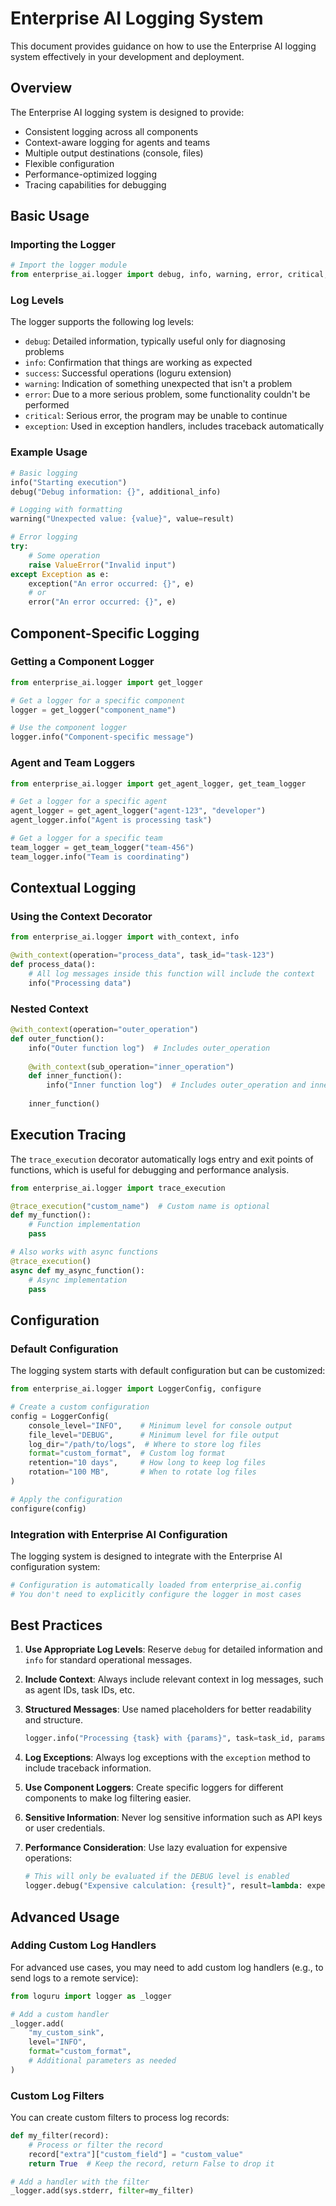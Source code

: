 # Enterprise AI Logging System

This document provides guidance on how to use the Enterprise AI logging system effectively in your development and deployment.

## Overview

The Enterprise AI logging system is designed to provide:

- Consistent logging across all components
- Context-aware logging for agents and teams
- Multiple output destinations (console, files)
- Flexible configuration
- Performance-optimized logging
- Tracing capabilities for debugging

## Basic Usage

### Importing the Logger

```python
# Import the logger module
from enterprise_ai.logger import debug, info, warning, error, critical, exception
```

### Log Levels

The logger supports the following log levels:

- `debug`: Detailed information, typically useful only for diagnosing problems
- `info`: Confirmation that things are working as expected
- `success`: Successful operations (loguru extension)
- `warning`: Indication of something unexpected that isn't a problem
- `error`: Due to a more serious problem, some functionality couldn't be performed
- `critical`: Serious error, the program may be unable to continue
- `exception`: Used in exception handlers, includes traceback automatically

### Example Usage

```python
# Basic logging
info("Starting execution")
debug("Debug information: {}", additional_info)

# Logging with formatting
warning("Unexpected value: {value}", value=result)

# Error logging
try:
    # Some operation
    raise ValueError("Invalid input")
except Exception as e:
    exception("An error occurred: {}", e)
    # or
    error("An error occurred: {}", e)
```

## Component-Specific Logging

### Getting a Component Logger

```python
from enterprise_ai.logger import get_logger

# Get a logger for a specific component
logger = get_logger("component_name")

# Use the component logger
logger.info("Component-specific message")
```

### Agent and Team Loggers

```python
from enterprise_ai.logger import get_agent_logger, get_team_logger

# Get a logger for a specific agent
agent_logger = get_agent_logger("agent-123", "developer")
agent_logger.info("Agent is processing task")

# Get a logger for a specific team
team_logger = get_team_logger("team-456")
team_logger.info("Team is coordinating")
```

## Contextual Logging

### Using the Context Decorator

```python
from enterprise_ai.logger import with_context, info

@with_context(operation="process_data", task_id="task-123")
def process_data():
    # All log messages inside this function will include the context
    info("Processing data")
```

### Nested Context

```python
@with_context(operation="outer_operation")
def outer_function():
    info("Outer function log")  # Includes outer_operation
    
    @with_context(sub_operation="inner_operation")
    def inner_function():
        info("Inner function log")  # Includes outer_operation and inner_operation
    
    inner_function()
```

## Execution Tracing

The `trace_execution` decorator automatically logs entry and exit points of functions, which is useful for debugging and performance analysis.

```python
from enterprise_ai.logger import trace_execution

@trace_execution("custom_name")  # Custom name is optional
def my_function():
    # Function implementation
    pass

# Also works with async functions
@trace_execution()
async def my_async_function():
    # Async implementation
    pass
```

## Configuration

### Default Configuration

The logging system starts with default configuration but can be customized:

```python
from enterprise_ai.logger import LoggerConfig, configure

# Create a custom configuration
config = LoggerConfig(
    console_level="INFO",    # Minimum level for console output
    file_level="DEBUG",      # Minimum level for file output
    log_dir="/path/to/logs",  # Where to store log files
    format="custom_format",  # Custom log format
    retention="10 days",     # How long to keep log files
    rotation="100 MB",       # When to rotate log files
)

# Apply the configuration
configure(config)
```

### Integration with Enterprise AI Configuration

The logging system is designed to integrate with the Enterprise AI configuration system:

```python
# Configuration is automatically loaded from enterprise_ai.config
# You don't need to explicitly configure the logger in most cases
```

## Best Practices

1. **Use Appropriate Log Levels**: Reserve `debug` for detailed information and `info` for standard operational messages.

2. **Include Context**: Always include relevant context in log messages, such as agent IDs, task IDs, etc.

3. **Structured Messages**: Use named placeholders for better readability and structure.
   ```python
   logger.info("Processing {task} with {params}", task=task_id, params=parameters)
   ```

4. **Log Exceptions**: Always log exceptions with the `exception` method to include traceback information.

5. **Use Component Loggers**: Create specific loggers for different components to make log filtering easier.

6. **Sensitive Information**: Never log sensitive information such as API keys or user credentials.

7. **Performance Consideration**: Use lazy evaluation for expensive operations:
   ```python
   # This will only be evaluated if the DEBUG level is enabled
   logger.debug("Expensive calculation: {result}", result=lambda: expensive_calculation())
   ```

## Advanced Usage

### Adding Custom Log Handlers

For advanced use cases, you may need to add custom log handlers (e.g., to send logs to a remote service):

```python
from loguru import logger as _logger

# Add a custom handler
_logger.add(
    "my_custom_sink",
    level="INFO",
    format="custom_format",
    # Additional parameters as needed
)
```

### Custom Log Filters

You can create custom filters to process log records:

```python
def my_filter(record):
    # Process or filter the record
    record["extra"]["custom_field"] = "custom_value"
    return True  # Keep the record, return False to drop it

# Add a handler with the filter
_logger.add(sys.stderr, filter=my_filter)
```